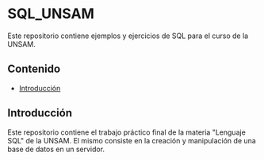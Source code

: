 # SQL_UNSAM

Este repositorio contiene ejemplos y ejercicios de SQL para el curso de la UNSAM.

## Contenido

- [Introducción](#introducción)

## Introducción

Este repositorio contiene el trabajo práctico final de la materia "Lenguaje SQL" de la UNSAM.
El mismo consiste en la creación y manipulación de una base de datos en un servidor. 
